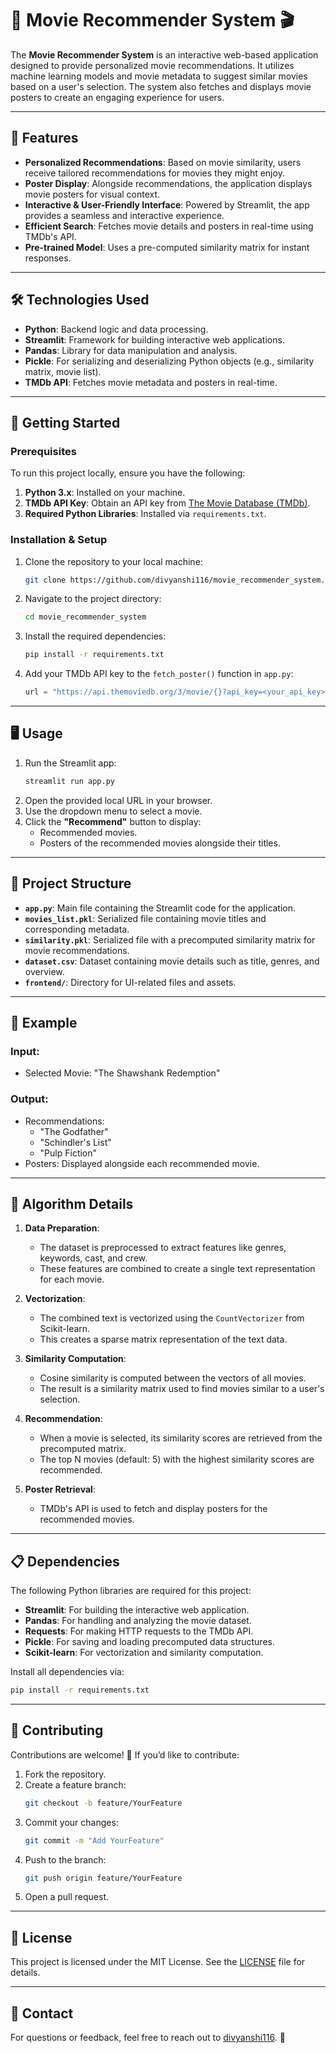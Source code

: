 # 🎥 Movie Recommender System 🎬

The **Movie Recommender System** is an interactive web-based application designed to provide personalized movie recommendations. It utilizes machine learning models and movie metadata to suggest similar movies based on a user's selection. The system also fetches and displays movie posters to create an engaging experience for users.

---

## 🌟 Features

- **Personalized Recommendations**: Based on movie similarity, users receive tailored recommendations for movies they might enjoy.
- **Poster Display**: Alongside recommendations, the application displays movie posters for visual context.
- **Interactive & User-Friendly Interface**: Powered by Streamlit, the app provides a seamless and interactive experience.
- **Efficient Search**: Fetches movie details and posters in real-time using TMDb's API.
- **Pre-trained Model**: Uses a pre-computed similarity matrix for instant responses.

---

## 🛠️ Technologies Used

- **Python**: Backend logic and data processing.
- **Streamlit**: Framework for building interactive web applications.
- **Pandas**: Library for data manipulation and analysis.
- **Pickle**: For serializing and deserializing Python objects (e.g., similarity matrix, movie list).
- **TMDb API**: Fetches movie metadata and posters in real-time.

---

## 🚀 Getting Started

### Prerequisites

To run this project locally, ensure you have the following:

1. **Python 3.x**: Installed on your machine.
2. **TMDb API Key**: Obtain an API key from [The Movie Database (TMDb)](https://www.themoviedb.org/documentation/api).
3. **Required Python Libraries**: Installed via `requirements.txt`.

### Installation & Setup

1. Clone the repository to your local machine:
   ```bash
   git clone https://github.com/divyanshi116/movie_recommender_system.git
   ```
2. Navigate to the project directory:
   ```bash
   cd movie_recommender_system
   ```
3. Install the required dependencies:
   ```bash
   pip install -r requirements.txt
   ```
4. Add your TMDb API key to the `fetch_poster()` function in `app.py`:
   ```python
   url = "https://api.themoviedb.org/3/movie/{}?api_key=<your_api_key>&language=en-US".format(movie_id)
   ```

---

## 🖥️ Usage

1. Run the Streamlit app:
   ```bash
   streamlit run app.py
   ```
2. Open the provided local URL in your browser.
3. Use the dropdown menu to select a movie.
4. Click the **"Recommend"** button to display:
   - Recommended movies.
   - Posters of the recommended movies alongside their titles.

---

## 📂 Project Structure

- **`app.py`**: Main file containing the Streamlit code for the application.
- **`movies_list.pkl`**: Serialized file containing movie titles and corresponding metadata.
- **`similarity.pkl`**: Serialized file with a precomputed similarity matrix for movie recommendations.
- **`dataset.csv`**: Dataset containing movie details such as title, genres, and overview.
- **`frontend/`**: Directory for UI-related files and assets.

---

## 🎯 Example

### Input:
- Selected Movie: "The Shawshank Redemption"

### Output:
- Recommendations:
  - "The Godfather"
  - "Schindler's List"
  - "Pulp Fiction"
- Posters: Displayed alongside each recommended movie.

---

## 📝 Algorithm Details

1. **Data Preparation**:
   - The dataset is preprocessed to extract features like genres, keywords, cast, and crew.
   - These features are combined to create a single text representation for each movie.

2. **Vectorization**:
   - The combined text is vectorized using the `CountVectorizer` from Scikit-learn.
   - This creates a sparse matrix representation of the text data.

3. **Similarity Computation**:
   - Cosine similarity is computed between the vectors of all movies.
   - The result is a similarity matrix used to find movies similar to a user's selection.

4. **Recommendation**:
   - When a movie is selected, its similarity scores are retrieved from the precomputed matrix.
   - The top N movies (default: 5) with the highest similarity scores are recommended.

5. **Poster Retrieval**:
   - TMDb's API is used to fetch and display posters for the recommended movies.

---

## 📋 Dependencies

The following Python libraries are required for this project:

- **Streamlit**: For building the interactive web application.
- **Pandas**: For handling and analyzing the movie dataset.
- **Requests**: For making HTTP requests to the TMDb API.
- **Pickle**: For saving and loading precomputed data structures.
- **Scikit-learn**: For vectorization and similarity computation.

Install all dependencies via:
```bash
pip install -r requirements.txt
```

---

## 🤝 Contributing

Contributions are welcome! 🎉 If you’d like to contribute:

1. Fork the repository.
2. Create a feature branch:
   ```bash
   git checkout -b feature/YourFeature
   ```
3. Commit your changes:
   ```bash
   git commit -m "Add YourFeature"
   ```
4. Push to the branch:
   ```bash
   git push origin feature/YourFeature
   ```
5. Open a pull request.

---

## 📜 License

This project is licensed under the MIT License. See the [LICENSE](LICENSE) file for details.

---

## 📧 Contact

For questions or feedback, feel free to reach out to [divyanshi116](https://github.com/divyanshi116). 💬
